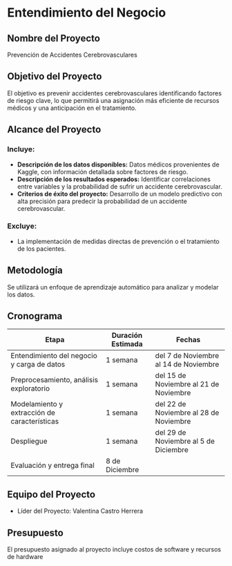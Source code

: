 # Entendimiento del Negocio

## Nombre del Proyecto

Prevención de Accidentes Cerebrovasculares

## Objetivo del Proyecto

El objetivo es prevenir accidentes cerebrovasculares identificando factores de riesgo clave, lo que permitirá una asignación más eficiente de recursos médicos y una anticipación en el tratamiento.

## Alcance del Proyecto

### Incluye:

- **Descripción de los datos disponibles:** Datos médicos provenientes de Kaggle, con información detallada sobre factores de riesgo.
- **Descripción de los resultados esperados:** Identificar correlaciones entre variables y la probabilidad de sufrir un accidente cerebrovascular.
- **Criterios de éxito del proyecto:** Desarrollo de un modelo predictivo con alta precisión para predecir la probabilidad de un accidente cerebrovascular.

### Excluye:

- La implementación de medidas directas de prevención o el tratamiento de los pacientes.
## Metodología

Se utilizará un enfoque de aprendizaje automático para analizar y modelar los datos.

## Cronograma

| Etapa | Duración Estimada | Fechas |
|------|---------|-------|
| Entendimiento del negocio y carga de datos | 1 semana | del 7 de Noviembre al 14 de Noviembre |
| Preprocesamiento, análisis exploratorio | 1 semana | del 15 de Noviembre al 21 de Noviembre |
| Modelamiento y extracción de características | 1 semana | del 22 de Noviembre al 28 de Noviembre |
| Despliegue | 1 semana | del 29 de Noviembre al 5 de Diciembre |
| Evaluación y entrega final | 8 de Diciembre|

## Equipo del Proyecto

- Líder del Proyecto: Valentina Castro Herrera

## Presupuesto

El presupuesto asignado al proyecto incluye costos de software y recursos de hardware

